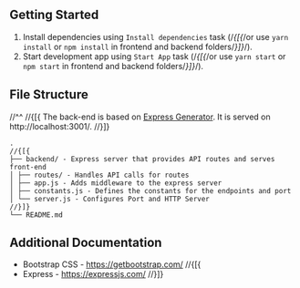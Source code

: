 ﻿## Getting Started

1. Install dependencies using `Install dependencies` task (/*{[{*/or use `yarn install` or `npm install` in frontend and backend folders/*}]}*/).
2. Start development app using `Start App` task (/*{[{*/or use `yarn start` or `npm start` in frontend and backend folders/*}]}*/).

## File Structure
//^^
//{[{
The back-end is based on [Express Generator](https://expressjs.com/en/starter/generator.html). It is served on http://localhost:3001/.
//}]}

```
.
//{[{
├── backend/ - Express server that provides API routes and serves front-end
│ ├── routes/ - Handles API calls for routes
│ ├── app.js - Adds middleware to the express server
│ ├── constants.js - Defines the constants for the endpoints and port
│ └── server.js - Configures Port and HTTP Server
//}]}
└── README.md
```

## Additional Documentation

- Bootstrap CSS - https://getbootstrap.com/
//{[{
- Express - https://expressjs.com/
//}]}
